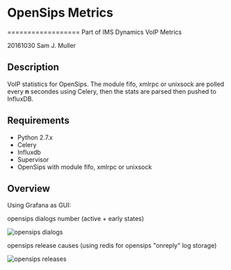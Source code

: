 # OpenSips Metrics
==================
Part of IMS Dynamics VoIP Metrics

20161030 Sam J. Muller

Description
-----------

VoIP statistics for OpenSips. The module fifo, xmlrpc or unixsock are polled every **n** secondes using Celery, then the stats are parsed then pushed to InfluxDB.


Requirements
------------
- Python 2.7.x
- Celery
- Influxdb
- Supervisor
- OpenSips with module fifo, xmlrpc or unixsock

Overview
--------
Using Grafana as GUI:

opensips dialogs number (active + early states)

![opensips dialogs](http://195.154.255.170/img/cscf.png)

opensips release causes (using redis for opensips "onreply" log storage)

![opensips releases](http://195.154.255.170/img/releases_causes.png)
